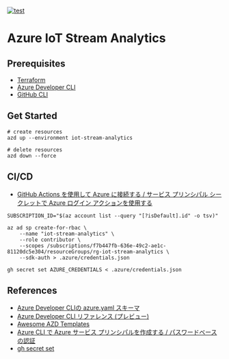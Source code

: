 [![test](https://github.com/ks6088ts-labs/azure-iot-stream-analytics/workflows/test/badge.svg)](https://github.com/ks6088ts-labs/azure-iot-stream-analytics/actions/workflows/test.yml)

# Azure IoT Stream Analytics

## Prerequisites

- [Terraform](https://developer.hashicorp.com/terraform/tutorials/aws-get-started/install-cli)
- [Azure Developer CLI](https://learn.microsoft.com/ja-jp/azure/developer/azure-developer-cli/install-azd?tabs=localinstall%2Cwindows%2Cbrew)
- [GitHub CLI](https://cli.github.com/manual/installation)

## Get Started

```shell
# create resources
azd up --environment iot-stream-analytics

# delete resources
azd down --force
```

## CI/CD

- [GitHub Actions を使用して Azure に接続する / サービス プリンシパル シークレットで Azure ログイン アクションを使用する](https://learn.microsoft.com/ja-jp/azure/developer/github/connect-from-azure?tabs=azure-portal%2Clinux#use-the-azure-login-action-with-a-service-principal-secret)

```shell
SUBSCRIPTION_ID="$(az account list --query "[?isDefault].id" -o tsv)"

az ad sp create-for-rbac \
    --name "iot-stream-analytics" \
    --role contributor \
    --scopes /subscriptions/f7b447fb-636e-49c2-ae1c-81120dc5e304/resourceGroups/rg-iot-stream-analytics \
    --sdk-auth > .azure/credentials.json

gh secret set AZURE_CREDENTIALS < .azure/credentials.json
```

## References

- [Azure Developer CLIの azure.yaml スキーマ](https://learn.microsoft.com/ja-jp/azure/developer/azure-developer-cli/azd-schema)
- [Azure Developer CLI リファレンス (プレビュー)](https://learn.microsoft.com/ja-jp/azure/developer/azure-developer-cli/reference)
- [Awesome AZD Templates](https://azure.github.io/awesome-azd/)
- [Azure CLI で Azure サービス プリンシパルを作成する / パスワードベースの認証](https://learn.microsoft.com/ja-jp/cli/azure/create-an-azure-service-principal-azure-cli#password-based-authentication)
- [gh secret set](https://cli.github.com/manual/gh_secret_set)
